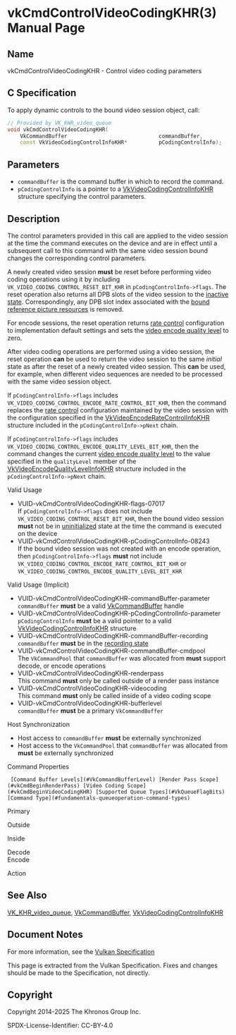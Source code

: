 # vkCmdControlVideoCodingKHR(3) Manual Page

## Name

vkCmdControlVideoCodingKHR - Control video coding parameters



## [](#_c_specification)C Specification

To apply dynamic controls to the bound video session object, call:

```c++
// Provided by VK_KHR_video_queue
void vkCmdControlVideoCodingKHR(
    VkCommandBuffer                             commandBuffer,
    const VkVideoCodingControlInfoKHR*          pCodingControlInfo);
```

## [](#_parameters)Parameters

- `commandBuffer` is the command buffer in which to record the command.
- `pCodingControlInfo` is a pointer to a [VkVideoCodingControlInfoKHR](https://registry.khronos.org/vulkan/specs/latest/man/html/VkVideoCodingControlInfoKHR.html) structure specifying the control parameters.

## [](#_description)Description

The control parameters provided in this call are applied to the video session at the time the command executes on the device and are in effect until a subsequent call to this command with the same video session bound changes the corresponding control parameters.

A newly created video session **must** be reset before performing video coding operations using it by including `VK_VIDEO_CODING_CONTROL_RESET_BIT_KHR` in `pCodingControlInfo->flags`. The reset operation also returns all DPB slots of the video session to the [inactive state](https://registry.khronos.org/vulkan/specs/latest/html/vkspec.html#dpb-slot-states). Correspondingly, any DPB slot index associated with the [bound reference picture resources](https://registry.khronos.org/vulkan/specs/latest/html/vkspec.html#bound-reference-picture-resources) is removed.

For encode sessions, the reset operation returns [rate control](https://registry.khronos.org/vulkan/specs/latest/html/vkspec.html#encode-rate-control) configuration to implementation default settings and sets the [video encode quality level](https://registry.khronos.org/vulkan/specs/latest/html/vkspec.html#encode-quality-level) to zero.

After video coding operations are performed using a video session, the reset operation **can** be used to return the video session to the same *initial* state as after the reset of a newly created video session. This **can** be used, for example, when different video sequences are needed to be processed with the same video session object.

If `pCodingControlInfo->flags` includes `VK_VIDEO_CODING_CONTROL_ENCODE_RATE_CONTROL_BIT_KHR`, then the command replaces the [rate control](https://registry.khronos.org/vulkan/specs/latest/html/vkspec.html#encode-rate-control) configuration maintained by the video session with the configuration specified in the [VkVideoEncodeRateControlInfoKHR](https://registry.khronos.org/vulkan/specs/latest/man/html/VkVideoEncodeRateControlInfoKHR.html) structure included in the `pCodingControlInfo->pNext` chain.

If `pCodingControlInfo->flags` includes `VK_VIDEO_CODING_CONTROL_ENCODE_QUALITY_LEVEL_BIT_KHR`, then the command changes the current [video encode quality level](https://registry.khronos.org/vulkan/specs/latest/html/vkspec.html#encode-quality-level) to the value specified in the `qualityLevel` member of the [VkVideoEncodeQualityLevelInfoKHR](https://registry.khronos.org/vulkan/specs/latest/man/html/VkVideoEncodeQualityLevelInfoKHR.html) structure included in the `pCodingControlInfo->pNext` chain.

Valid Usage

- [](#VUID-vkCmdControlVideoCodingKHR-flags-07017)VUID-vkCmdControlVideoCodingKHR-flags-07017  
  If `pCodingControlInfo->flags` does not include `VK_VIDEO_CODING_CONTROL_RESET_BIT_KHR`, then the bound video session **must** not be in [uninitialized](https://registry.khronos.org/vulkan/specs/latest/html/vkspec.html#video-session-uninitialized) state at the time the command is executed on the device
- [](#VUID-vkCmdControlVideoCodingKHR-pCodingControlInfo-08243)VUID-vkCmdControlVideoCodingKHR-pCodingControlInfo-08243  
  If the bound video session was not created with an encode operation, then `pCodingControlInfo->flags` **must** not include `VK_VIDEO_CODING_CONTROL_ENCODE_RATE_CONTROL_BIT_KHR` or `VK_VIDEO_CODING_CONTROL_ENCODE_QUALITY_LEVEL_BIT_KHR`

Valid Usage (Implicit)

- [](#VUID-vkCmdControlVideoCodingKHR-commandBuffer-parameter)VUID-vkCmdControlVideoCodingKHR-commandBuffer-parameter  
  `commandBuffer` **must** be a valid [VkCommandBuffer](https://registry.khronos.org/vulkan/specs/latest/man/html/VkCommandBuffer.html) handle
- [](#VUID-vkCmdControlVideoCodingKHR-pCodingControlInfo-parameter)VUID-vkCmdControlVideoCodingKHR-pCodingControlInfo-parameter  
  `pCodingControlInfo` **must** be a valid pointer to a valid [VkVideoCodingControlInfoKHR](https://registry.khronos.org/vulkan/specs/latest/man/html/VkVideoCodingControlInfoKHR.html) structure
- [](#VUID-vkCmdControlVideoCodingKHR-commandBuffer-recording)VUID-vkCmdControlVideoCodingKHR-commandBuffer-recording  
  `commandBuffer` **must** be in the [recording state](#commandbuffers-lifecycle)
- [](#VUID-vkCmdControlVideoCodingKHR-commandBuffer-cmdpool)VUID-vkCmdControlVideoCodingKHR-commandBuffer-cmdpool  
  The `VkCommandPool` that `commandBuffer` was allocated from **must** support decode, or encode operations
- [](#VUID-vkCmdControlVideoCodingKHR-renderpass)VUID-vkCmdControlVideoCodingKHR-renderpass  
  This command **must** only be called outside of a render pass instance
- [](#VUID-vkCmdControlVideoCodingKHR-videocoding)VUID-vkCmdControlVideoCodingKHR-videocoding  
  This command **must** only be called inside of a video coding scope
- [](#VUID-vkCmdControlVideoCodingKHR-bufferlevel)VUID-vkCmdControlVideoCodingKHR-bufferlevel  
  `commandBuffer` **must** be a primary `VkCommandBuffer`

Host Synchronization

- Host access to `commandBuffer` **must** be externally synchronized
- Host access to the `VkCommandPool` that `commandBuffer` was allocated from **must** be externally synchronized

Command Properties

     [Command Buffer Levels](#VkCommandBufferLevel) [Render Pass Scope](#vkCmdBeginRenderPass) [Video Coding Scope](#vkCmdBeginVideoCodingKHR) [Supported Queue Types](#VkQueueFlagBits) [Command Type](#fundamentals-queueoperation-command-types)

Primary

Outside

Inside

Decode  
Encode

Action

## [](#_see_also)See Also

[VK\_KHR\_video\_queue](https://registry.khronos.org/vulkan/specs/latest/man/html/VK_KHR_video_queue.html), [VkCommandBuffer](https://registry.khronos.org/vulkan/specs/latest/man/html/VkCommandBuffer.html), [VkVideoCodingControlInfoKHR](https://registry.khronos.org/vulkan/specs/latest/man/html/VkVideoCodingControlInfoKHR.html)

## [](#_document_notes)Document Notes

For more information, see the [Vulkan Specification](https://registry.khronos.org/vulkan/specs/latest/html/vkspec.html#vkCmdControlVideoCodingKHR)

This page is extracted from the Vulkan Specification. Fixes and changes should be made to the Specification, not directly.

## [](#_copyright)Copyright

Copyright 2014-2025 The Khronos Group Inc.

SPDX-License-Identifier: CC-BY-4.0